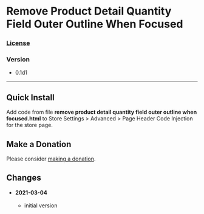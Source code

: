 # Remove Product Detail Quantity Field Outer Outline When Focused

### [License][99]

### Version

  * 0.1d1

---

## Quick Install

Add code from file **remove product detail quantity field outer outline when
focused.html** to Store Settings > Advanced > Page Header Code Injection for the
store page.

## Make a Donation

Please consider [making a donation](https://github.com/tomsWebConsulting/twcsl#make-a-donation).

## Changes

<!-- * **2021-07-01**
<br><br>
  * added code to change read more link
  * use twcsl
  * bumped version to 0.1d2
  <br><br -->
* **2021-03-04**
<br><br>
  * initial version

[99]: https://github.com/tomsWebConsulting/twcsl/blob/main/LICENSE.txt#L1
